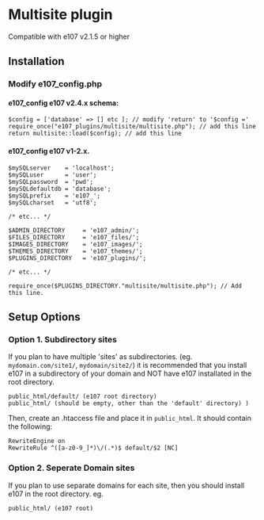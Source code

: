 # Multisite plugin
Compatible with e107 v2.1.5 or higher

## Installation

### Modify e107_config.php 

#### e107_config e107 v2.4.x schema:
 
    $config = ['database' => [] etc ]; // modify 'return' to '$config ='
    require_once("e107_plugins/multisite/multisite.php"); // add this line
    return multisite::load($config); // add this line 

#### e107_config e107 v1-2.x. 

    $mySQLserver    = 'localhost';
    $mySQLuser      = 'user';
    $mySQLpassword  = 'pwd';
    $mySQLdefaultdb = 'database';
    $mySQLprefix    = 'e107_';
    $mySQLcharset   = 'utf8';
    
    /* etc... */

    $ADMIN_DIRECTORY     = 'e107_admin/';
    $FILES_DIRECTORY     = 'e107_files/';
    $IMAGES_DIRECTORY    = 'e107_images/';
    $THEMES_DIRECTORY    = 'e107_themes/';
    $PLUGINS_DIRECTORY   = 'e107_plugins/';
    
    /* etc... */
    
    require_once($PLUGINS_DIRECTORY."multisite/multisite.php"); // Add this line.

## Setup Options
### Option 1. Subdirectory sites
If you plan to have multiple 'sites' as subdirectories. 
(eg. ```mydomain.com/site1/```, ```mydomain/site2/```) it is recommended 
that you install e107 in a subdirectory of your domain and NOT have e107 installated in the root directory. 

    public_html/default/ (e107 root directory)
    public_html/ (should be empty, other than the 'default' directory) ) 

Then, create an .htaccess file and place it in ```public_html```. It should contain the following:

    RewriteEngine on
    RewriteRule ^([a-z0-9_]*)\/(.*)$ default/$2 [NC]

### Option 2. Seperate Domain sites
If you plan to use separate domains for each site, then you should install e107 in the root directory. 
eg. 

    public_html/ (e107 root)
    
    